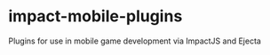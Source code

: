 impact-mobile-plugins
=====================

Plugins for use in mobile game development via ImpactJS and Ejecta